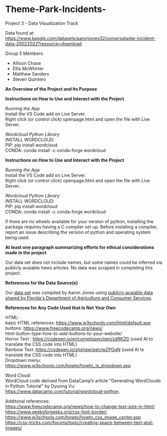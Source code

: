 # Theme-Park-Incidents-
Project 3 - Data Visualization Track

Data found at: https://www.kaggle.com/datasets/aaronjones32/universalwdw-incident-data-20022022?resource=download

Group 5 Members:
* Allison Chase
* Ellis McWhirter
* Matthew Sanders
* Steven Quintero


**An Overview of the Project and Its Purpose**

**Instructions on How to Use and Interact with the Project**

*Running the App* <br>
Install the VS Code add on Live Server.<br>
Right click (or control click) openpage.html and open the file with Live Server.

*Wordcloud Python Library*<br>
INSTALL WORDCLOUD:<br>
PIP: pip install wordcloud<br>
CONDA: conda install -c conda-forge wordcloud

**Instructions on How to Use and Interact with the Project**

*Running the App*<br>
Install the VS Code add on Live Server.<br>
Right click (or control click) openpage.html and open the file with Live Server.

*Wordcloud Python Library*<br>
INSTALL WORDCLOUD:<br>
PIP: pip install wordcloud<br>
CONDA: conda install -c conda-forge wordcloud

If there are no wheels available for your version of python, installing the package requires having a C compiler set up. Before installing a compiler, report an issue describing the version of python and operating system being used.

**At least one paragraph summarizing efforts for ethical considerations made in the project**

Our data set does not include names, but some names could be inferred via publicly avaiable hews articles. No data was scraped in completing this project. 

**References for the Data Source(s)**

Our [data set](https://www.kaggle.com/datasets/aaronjones32/universalwdw-incident-data-20022022?resource=download) was compiled by Aaron Jones using [publicly avaiable data shared by Florida's Department of Agriculture and Consumer Services](https://ccmedia.fdacs.gov/content/download/81386/file/exempt-facilities-report-102022.pdf). 

**References for Any Code Used that Is Not Your Own**

HTML: <br>
basic HTML references: https://www.w3schools.com/html/default.asp <br>
buttons: https://www.freecodecamp.org/news/ <br>
html-button-type-how-to-add-buttons-to-your-website/ <br>
Horror Text :  https://codepen.io/ericornelissen/pen/zdRKZG  (used AI to translate the CSS code into HTML) <br>
Rainbow Text: https://codepen.io/shshaw/pen/wZPGqN  (used AI to translate the CSS code into HTML) <br>
Dropdown menu: https://www.w3schools.com/howto/howto_js_dropdown.asp

Word Cloud: <br>
WordCloud code derived from DataCamp’s article "Generating WordClouds in Python Tutorial" by Dyuong Vu:  https://www.datacamp.com/tutorial/wordcloud-python.

Additonal references: <br>
https://www.freecodecamp.org/news/how-to-change-text-size-in-html/ <br>
https://www.geeksforgeeks.org/css-font-border/ <br>
https://www.w3schools.com/howto/howto_css_image_center.asp <br>
https://css-tricks.com/forums/topic/creating-space-between-text-and-images/
